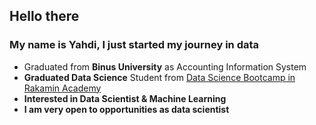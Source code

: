 ## Hello there
### My name is Yahdi, I just started my journey in data
- Graduated from **Binus University** as Accounting Information System
- **Graduated Data Science**  Student from  [Data Science Bootcamp in Rakamin Academy](https://rakamin.com/)
- **Interested in Data Scientist & Machine Learning**
- **I am very open to opportunities as data scientist**



<!--
**yahdiarif/yahdiarif** is a ✨ _special_ ✨ repository because its `README.md` (this file) appears on your GitHub profile.

Here are some ideas to get you started:

- 🔭 I’m currently working on ...
- 🌱 I’m currently learning ...
- 👯 I’m looking to collaborate on ...
- 🤔 I’m looking for help with ...
- 💬 Ask me about ...
- 📫 How to reach me: ...
- 😄 Pronouns: ...
- ⚡ Fun fact: ...
-->
